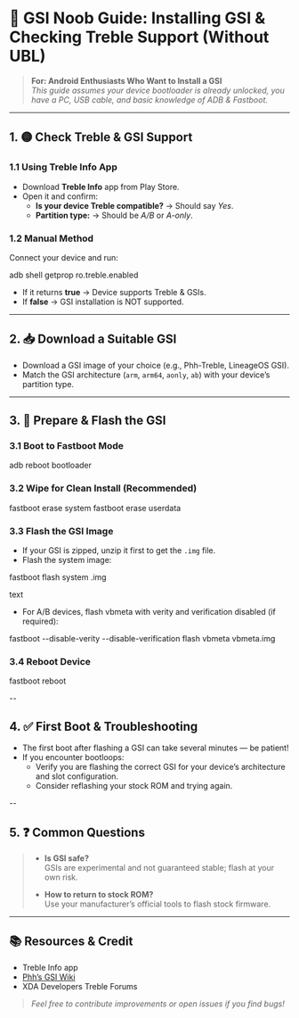 # 🚀 GSI Noob Guide: Installing GSI & Checking Treble Support (Without UBL)

> **For: Android Enthusiasts Who Want to Install a GSI**  
> _This guide assumes your device bootloader is already unlocked, you have a PC, USB cable, and basic knowledge of ADB & Fastboot._

---

## 1. 🟡 Check Treble & GSI Support

### 1.1 Using Treble Info App  
- Download **Treble Info** app from Play Store.  
- Open it and confirm:  
  - **Is your device Treble compatible?** → Should say _Yes_.  
  - **Partition type:** → Should be _A/B_ or _A-only_.

### 1.2 Manual Method  
Connect your device and run:

adb shell getprop ro.treble.enabled

- If it returns **true** → Device supports Treble & GSIs.  
- If **false** → GSI installation is NOT supported.

---

## 2. 📥 Download a Suitable GSI

- Download a GSI image of your choice (e.g., Phh-Treble, LineageOS GSI).  
- Match the GSI architecture (`arm`, `arm64`, `aonly`, `ab`) with your device’s partition type.

---

## 3. 🧹 Prepare & Flash the GSI

### 3.1 Boot to Fastboot Mode

adb reboot bootloader


### 3.2 Wipe for Clean Install (Recommended)

fastboot erase system
fastboot erase userdata


### 3.3 Flash the GSI Image

- If your GSI is zipped, unzip it first to get the `.img` file.  
- Flash the system image:

fastboot flash system <gsi-image-name>.img

text

- For A/B devices, flash vbmeta with verity and verification disabled (if required):

fastboot --disable-verity --disable-verification flash vbmeta vbmeta.img


### 3.4 Reboot Device

fastboot reboot

--

## 4. ✅ First Boot & Troubleshooting

- The first boot after flashing a GSI can take several minutes — be patient!  
- If you encounter bootloops:  
  - Verify you are flashing the correct GSI for your device’s architecture and slot configuration.  
  - Consider reflashing your stock ROM and trying again.

--

## 5. ❓ Common Questions

> - **Is GSI safe?**  
>   GSIs are experimental and not guaranteed stable; flash at your own risk.  
>  
> - **How to return to stock ROM?**  
>   Use your manufacturer’s official tools to flash stock firmware.

---

## 📚 Resources & Credit

- Treble Info app  
- [Phh’s GSI Wiki](https://github.com/phhusson/treble_experimentations/wiki)  
- XDA Developers Treble Forums  

> _Feel free to contribute improvements or open issues if you find bugs!_
